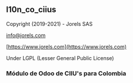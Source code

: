 l10n_co_ciius
------------------

Copyright (2019-2021) - Jorels SAS

[info@jorels.com](mailto:info@jorels.com)

[https://www.jorels.com](https://www.jorels.com)

Under LGPL (Lesser General Public License)

### Módulo de Odoo de CIIU's para Colombia
